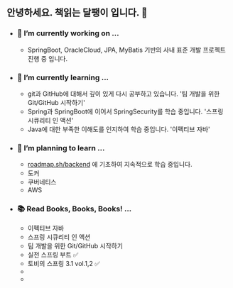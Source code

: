## 안녕하세요. 책읽는 달팽이 입니다. 🐌

<!--
**Reading-Snail/Reading-Snail** is a ✨ _special_ ✨ repository because its `README.md` (this file) appears on your GitHub profile.

Here are some ideas to get you started:
- 👯 I’m looking to collaborate on ...
- 🤔 I’m looking for help with ...
- 💬 Ask me about ...
- 📫 How to reach me: ...
- 😄 Pronouns: ...
- ⚡ Fun fact: ...

-->

- ### 🔭 I’m currently working on ...
  - SpringBoot, OracleCloud, JPA, MyBatis 기반의 사내 표준 개발 프로젝트 진행 중 입니다.
    
- ### 🎄 I’m currently learning ...
  - git과 GitHub에 대해서 깊이 있게 다시 공부하고 있습니다. '팀 개발을 위한 Git/GitHub 시작하기'
  - Spring과 SpringBoot에 이어서 SpringSecurity를 학습 중입니다. '스프링 시큐리티 인 액션'
  - Java에 대한 부족한 이해도를 인지하여 학습 중입니다. '이펙티브 자바'
    
- ### 🌱 I’m planning to learn ...
  - [roadmap.sh/backend](https://roadmap.sh/backend) 에 기초하여 지속적으로 학습 중입니다.
  - 도커
  - 쿠버네티스
  - AWS

- ### 📚 Read Books, Books, Books! ...
  - 이펙티브 자바
  - 스프링 시큐리티 인 액션
  - 팀 개발을 위한 Git/GitHub 시작하기 
  - 실전 스프링 부트 ✅
  - 토비의 스프링 3.1 vol.1,2 ✅
  - 
  - 
